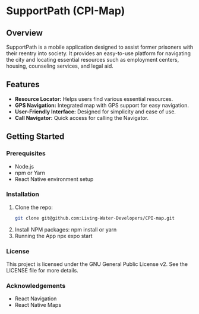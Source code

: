 # SupportPath (CPI-Map)

## Overview
SupportPath is a mobile application designed to assist former prisoners with their reentry into society. It provides an easy-to-use platform for navigating the city and locating essential resources such as employment centers, housing, counseling services, and legal aid.

## Features
- **Resource Locator:** Helps users find various essential resources.
- **GPS Navigation:** Integrated map with GPS support for easy navigation.
- **User-Friendly Interface:** Designed for simplicity and ease of use.
- **Call Navigator:** Quick access for calling the Navigator.

## Getting Started

### Prerequisites
- Node.js
- npm or Yarn
- React Native environment setup

### Installation
1. Clone the repo:
   ```sh
   git clone git@github.com:Living-Water-Developers/CPI-map.git
2. Install NPM packages:
    npm install
    or 
    yarn
3. Running the App
    npx expo start

### License
This project is licensed under the GNU General Public License v2. See the LICENSE file for more details.

### Acknowledgements

- React Navigation
- React Native Maps

